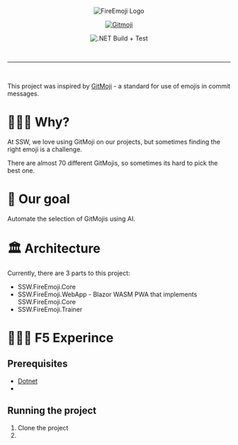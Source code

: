 <div align="center">

![FireEmoji Logo](https://user-images.githubusercontent.com/38869720/150602490-4beb2988-712d-472f-a916-c3eaad6d0279.png)

<a href="https://gitmoji.dev">

![Gitmoji](https://img.shields.io/badge/gitmoji-%20😜%20😍-FFDD67.svg?style=flat-square)

</a>

![.NET Build + Test](https://github.com/SSWConsulting/SSW.FireEmoji/actions/workflows/dotnet.yml/badge.svg)

<!-- TODO: Add link to deployed site -->

</div>

<br>

---

<br>

This project was inspired by [GitMoji](https://github.com/carloscuesta/gitmoji) - a standard for use of emojis in commit messages.

# 🤷🏻‍♂️  Why?

At SSW, we love using GitMoji on our projects, but sometimes finding the right emoji is a challenge.

There are almost 70 different GitMojis, so sometimes its hard to pick the best one.

# 🥅  Our goal

Automate the selection of GitMojis using AI.


# 🏛 Architecture
Currently, there are 3 parts to this project:
 - SSW.FireEmoji.Core
 - SSW.FireEmoji.WebApp - Blazor WASM PWA that implements SSW.FireEmoji.Core
 - SSW.FireEmoji.Trainer

# 👨🏻‍💻  F5 Experince

## Prerequisites
 - [Dotnet](https://dotnet.microsoft.com/download)
 - 

## Running the project

1. Clone the project
2. 

